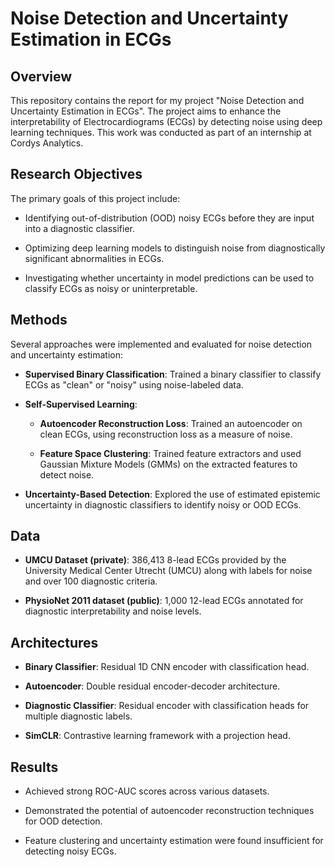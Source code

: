 # Noise Detection and Uncertainty Estimation in ECGs

## Overview

This repository contains the report for my project "Noise Detection and Uncertainty Estimation in ECGs". The project aims to enhance the interpretability of Electrocardiograms (ECGs) by detecting noise using deep learning techniques. This work was conducted as part of an internship at Cordys Analytics.

## Research Objectives

The primary goals of this project include:

- Identifying out-of-distribution (OOD) noisy ECGs before they are input into a diagnostic classifier.

- Optimizing deep learning models to distinguish noise from diagnostically significant abnormalities in ECGs.

- Investigating whether uncertainty in model predictions can be used to classify ECGs as noisy or uninterpretable.

## Methods

Several approaches were implemented and evaluated for noise detection and uncertainty estimation:

- **Supervised Binary Classification**: Trained a binary classifier to classify ECGs as "clean" or "noisy" using noise-labeled data.

- **Self-Supervised Learning**:

  - **Autoencoder Reconstruction Loss**: Trained an autoencoder on clean ECGs, using reconstruction loss as a measure of noise.

  - **Feature Space Clustering**: Trained feature extractors and used Gaussian Mixture Models (GMMs) on the extracted features to detect noise.

- **Uncertainty-Based Detection**: Explored the use of estimated epistemic uncertainty in diagnostic classifiers to identify noisy or OOD ECGs.

## Data

- **UMCU Dataset (private)**: 386,413 8-lead ECGs provided by the University Medical Center Utrecht (UMCU) along with labels for noise and over 100 diagnostic criteria.

- **PhysioNet 2011 dataset (public)**: 1,000 12-lead ECGs annotated for diagnostic interpretability and noise levels.

## Architectures

- **Binary Classifier**: Residual 1D CNN encoder with classification head.

- **Autoencoder**: Double residual encoder-decoder architecture.

- **Diagnostic Classifier**: Residual encoder with classification heads for multiple diagnostic labels.

- **SimCLR**: Contrastive learning framework with a projection head.

## Results

- Achieved strong ROC-AUC scores across various datasets.

- Demonstrated the potential of autoencoder reconstruction techniques for OOD detection.

- Feature clustering and uncertainty estimation were found insufficient for detecting noisy ECGs.
